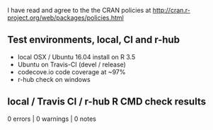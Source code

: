 I have read and agree to the the CRAN policies at
http://cran.r-project.org/web/packages/policies.html

## Test environments, local, CI and r-hub

- local OSX / Ubuntu 16.04 install on R 3.5
- Ubuntu on Travis-CI (devel / release)
- codecove.io code coverage at ~97%
- r-hub check on windows

## local / Travis CI / r-hub R CMD check results

0 errors | 0 warnings | 0 notes